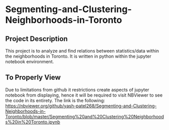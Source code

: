 # Segmenting-and-Clustering-Neighborhoods-in-Toronto
## Project Description
This project is to analyze and find relations between statistics/data within the neighborhoods in Toronto. It is written in python within the jupyter notebook environment.
## To Properly View
Due to limitations from github it restrictions create aspects of jupyter notebook from displaying, hence it will be required to visit NBViewer to see the code in its entirety. The link is the following: 
https://nbviewer.org/github/yash-patel268/Segmenting-and-Clustering-Neighborhoods-in-Toronto/blob/master/Segmenting%20and%20Clustering%20Neighborhoods%20in%20Toronto.ipynb